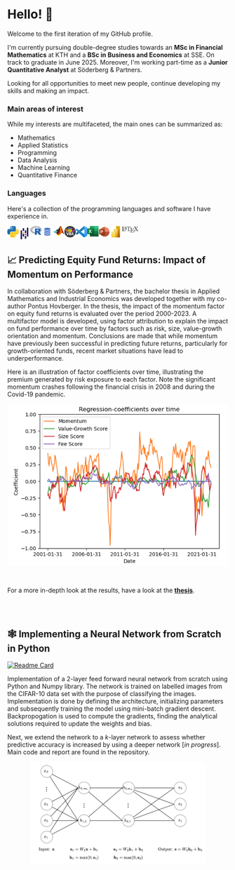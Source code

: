 # Hello! 💫

Welcome to the first iteration of my GitHub profile. 

I'm currently pursuing double-degree studies towards an **MSc in Financial Mathematics** at KTH and a **BSc in Business and Economics** at SSE. On track to graduate in June 2025. Moreover, I'm working part-time as a **Junior Quantitative Analyst** at Söderberg & Partners. 

Looking for all opportunities to meet new people, continue developing my skills and making an impact.

### Main areas of interest
While my interests are multifaceted, the main ones can be summarized as: 

* Mathematics
* Applied Statistics
* Programming
* Data Analysis
* Machine Learning
* Quantitative Finance


### Languages
Here's a collection of the programming languages and software I have experience in.

[<img align="left" alt="Python" width="26px" src="https://github.com/hbrnld/hbrnld/blob/main/images/pythonicon.png" />]()
[<img align="left" alt="Pandas" width="26px" src="https://github.com/hbrnld/hbrnld/blob/main/images/pandasicon.png" />]()
[<img align="left" alt="R" width="26px" src="https://github.com/hbrnld/hbrnld/blob/main/images/Ricon.png" />]()
[<img align="left" alt="SQL" width="26px" src="https://github.com/hbrnld/hbrnld/blob/main/images/SQLicon.png" />]()
[<img align="left" alt="MATLAB" width="26px" src="https://github.com/hbrnld/hbrnld/blob/main/images/matlabicon.png" />]()
[<img align="left" alt="VBA" width="26px" src="https://github.com/hbrnld/hbrnld/blob/main/images/vbaicon.png" />]()
[<img align="left" alt="VSCode" width="26px" src="https://github.com/hbrnld/hbrnld/blob/main/images/vscodeicon.png" />]()
[<img align="left" alt="Excel" width="26px" src="https://github.com/hbrnld/hbrnld/blob/main/images/excelicon.png" />]()
[<img align="left" alt="PowerPoint" width="26px" src="https://github.com/hbrnld/hbrnld/blob/main/images/powerpointicon.png" />]()
[<img align="left" alt="PowerBI" width="26px" src="https://github.com/hbrnld/hbrnld/blob/main/images/powerbicon.png" />]()
[<img align="left" alt="LaTeX" width="40px" src="https://github.com/hbrnld/hbrnld/blob/main/images/latexicon.png" />]()

<!--
This is a comment
-->

<br><br>

## 📈 Predicting Equity Fund Returns: Impact of Momentum on Performance

In collaboration with Söderberg & Partners, the bachelor thesis in Applied Mathematics and Industrial Economics was developed together with my co-author Pontus Hovberger. In the thesis, the impact of the momentum factor on equity fund returns is evaluated over the period 2000-2023. A multifactor model is developed, using factor attribution to explain the impact on fund performance over time by factors such as risk, size, value-growth orientation and momentum. Conclusions are made that while momentum have previously been successful in predicting future returns, particularly for growth-oriented funds, recent market situations have lead to underperformance.

Here is an illustration of factor coefficients over time, illustrating the premium generated by risk exposure to each factor. Note the significant momentum crashes following the financial crisis in 2008 and during the Covid-19 pandemic. 

<p align="center">
  <img src="/images/MultifactorModel_fullPeriod.png" alt="Multifactor Coefficients" width="500"/>
</p>

<br>

For a more in-depth look at the results, have a look at the **[thesis](https://kth.diva-portal.org/smash/record.jsf?pid=diva2%3A1827858&dswid=-3917)**.

<br><br>

## 🕸️ Implementing a Neural Network from Scratch in Python

[![Readme Card](https://github-readme-stats.vercel.app/api/pin/?username=hbrnld&repo=NN-from-scratch&title_color=000000)](https://github.com/hbrnld/NN-from-scratch)

Implementation of a 2-layer feed forward neural network from scratch using Python and Numpy library. The network is trained on labelled images from the CIFAR-10 data set with the purpose of classifying the images. Implementation is done by defining the architecture, initializing parameters and subsequently training the model using mini-batch gradient descent. Backpropogation is used to compute the gradients, finding the analytical solutions required to update the weights and bias. 

Next, we extend the network to a $k$-layer network to assess whether predictive accuracy is increased by using a deeper network [*in progress*]. Main code and report are found in the repository. 

<p align="center">
  <img src="/images/2-layerNN.png" alt="Network Visualization" width="400"/>
</p>

<br>
